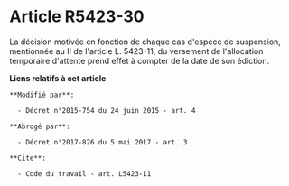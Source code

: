 # Article R5423-30

La décision motivée en fonction de chaque cas d'espèce de suspension, mentionnée au II de l'article L. 5423-11, du versement
de l'allocation temporaire d'attente prend effet à compter de la date de son édiction.

**Liens relatifs à cet article**

	**Modifié par**:

	  - Décret n°2015-754 du 24 juin 2015 - art. 4

	**Abrogé par**:

	  - Décret n°2017-826 du 5 mai 2017 - art. 3

	**Cite**:

	  - Code du travail - art. L5423-11
